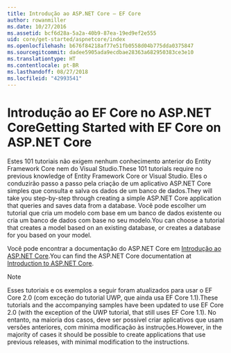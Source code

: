 ```yaml
---
title: Introdução ao ASP.NET Core – EF Core
author: rowanmiller
ms.date: 10/27/2016
ms.assetid: bcf6d28a-5a2a-40b9-87ea-19ed9ef2e555
uid: core/get-started/aspnetcore/index
ms.openlocfilehash: b676f84218af77e51fb0558d04b775dda0375847
ms.sourcegitcommit: dadee5905ada9ecdbae28363a682950383ce3e10
ms.translationtype: HT
ms.contentlocale: pt-BR
ms.lasthandoff: 08/27/2018
ms.locfileid: "42993541"
---
```

# <a name="getting-started-with-ef-core-on-aspnet-core"></a><span data-ttu-id="2adc9-102">Introdução ao EF Core no ASP.NET Core</span><span class="sxs-lookup"><span data-stu-id="2adc9-102">Getting Started with EF Core on ASP.NET Core</span></span>

<span data-ttu-id="2adc9-103">Estes 101 tutoriais não exigem nenhum conhecimento anterior do Entity Framework Core nem do Visual Studio.</span><span class="sxs-lookup"><span data-stu-id="2adc9-103">These 101 tutorials require no previous knowledge of Entity Framework Core or Visual Studio.</span></span> <span data-ttu-id="2adc9-104">Eles o conduzirão passo a passo pela criação de um aplicativo ASP.NET Core simples que consulta e salva os dados de um banco de dados.</span><span class="sxs-lookup"><span data-stu-id="2adc9-104">They will take you step-by-step through creating a simple ASP.NET Core application that queries and saves data from a database.</span></span> <span data-ttu-id="2adc9-105">Você pode escolher um tutorial que cria um modelo com base em um banco de dados existente ou cria um banco de dados com base no seu modelo.</span><span class="sxs-lookup"><span data-stu-id="2adc9-105">You can choose a tutorial that creates a model based on an existing database, or creates a database for you based on your model.</span></span>

<span data-ttu-id="2adc9-106">Você pode encontrar a documentação do ASP.NET Core em [Introdução ao ASP.NET Core](/aspnet/core/).</span><span class="sxs-lookup"><span data-stu-id="2adc9-106">You can find the ASP.NET Core documentation at [Introduction to ASP.NET Core](/aspnet/core/).</span></span>

> [!NOTE]  
> <span data-ttu-id="2adc9-107">Esses tutoriais e os exemplos a seguir foram atualizados para usar o EF Core 2.0 (com exceção do tutorial UWP, que ainda usa EF Core 1.1).</span><span class="sxs-lookup"><span data-stu-id="2adc9-107">These tutorials and the accompanying samples have been updated to use EF Core 2.0 (with the exception of the UWP tutorial, that still uses EF Core 1.1).</span></span> <span data-ttu-id="2adc9-108">No entanto, na maioria dos casos, deve ser possível criar aplicativos que usam versões anteriores, com mínima modificação às instruções.</span><span class="sxs-lookup"><span data-stu-id="2adc9-108">However, in the majority of cases it should be possible to create applications that use previous releases, with minimal modification to the instructions.</span></span>
